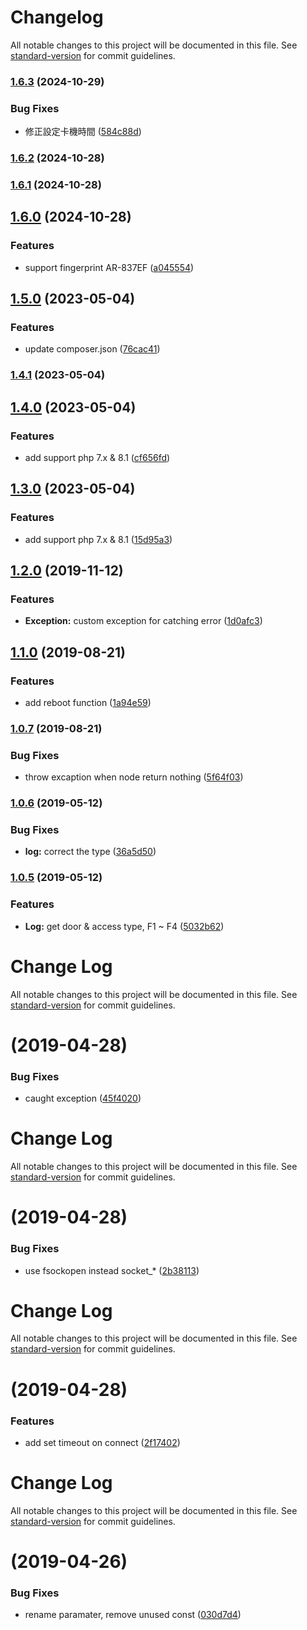 # Changelog

All notable changes to this project will be documented in this file. See [standard-version](https://github.com/conventional-changelog/standard-version) for commit guidelines.

### [1.6.3](https://github.com/oommgg/soyal/compare/v1.6.2...v1.6.3) (2024-10-29)


### Bug Fixes

* 修正設定卡機時間 ([584c88d](https://github.com/oommgg/soyal/commit/584c88d9ab63e496f0a91ff2dd01d394317955fe))

### [1.6.2](https://github.com/oommgg/soyal/compare/v1.6.1...v1.6.2) (2024-10-28)

### [1.6.1](https://github.com/oommgg/soyal/compare/v1.6.0...v1.6.1) (2024-10-28)

## [1.6.0](https://github.com/oommgg/soyal/compare/v1.5.0...v1.6.0) (2024-10-28)


### Features

* support fingerprint AR-837EF ([a045554](https://github.com/oommgg/soyal/commit/a04555443cd9d4d83bbef862853c7f30ae4d582b))

## [1.5.0](https://github.com/oommgg/Soyal/compare/v1.4.1...v1.5.0) (2023-05-04)


### Features

* update composer.json ([76cac41](https://github.com/oommgg/Soyal/commit/76cac413431c849ffcfca170fdf1a9a9ece7a770))

### [1.4.1](https://github.com/oommgg/Soyal/compare/v1.4.0...v1.4.1) (2023-05-04)

## [1.4.0](https://github.com/oommgg/Soyal/compare/v1.3.0...v1.4.0) (2023-05-04)


### Features

* add support php 7.x & 8.1 ([cf656fd](https://github.com/oommgg/Soyal/commit/cf656fd532710aa728587a7544bb0d6b41cab169))

## [1.3.0](https://github.com/oommgg/Soyal/compare/v1.2.0...v1.3.0) (2023-05-04)


### Features

* add support php 7.x & 8.1 ([15d95a3](https://github.com/oommgg/Soyal/commit/15d95a3ce1298dccb8bf2b1738278fdb83937186))

## [1.2.0](https://github.com/oommgg/Soyal/compare/v1.1.0...v1.2.0) (2019-11-12)


### Features

* **Exception:** custom exception for catching error ([1d0afc3](https://github.com/oommgg/Soyal/commit/1d0afc34caff79da020db7298dec0dd8d4460acd))

## [1.1.0](https://github.com/oommgg/Soyal/compare/v1.0.7...v1.1.0) (2019-08-21)


### Features

* add reboot function ([1a94e59](https://github.com/oommgg/Soyal/commit/1a94e59))

### [1.0.7](https://github.com/oommgg/Soyal/compare/v1.0.6...v1.0.7) (2019-08-21)


### Bug Fixes

* throw excaption when node return nothing ([5f64f03](https://github.com/oommgg/Soyal/commit/5f64f03))

### [1.0.6](https://github.com/oommgg/Soyal/compare/v1.0.5...v1.0.6) (2019-05-12)


### Bug Fixes

* **log:** correct the type ([36a5d50](https://github.com/oommgg/Soyal/commit/36a5d50))



### [1.0.5](https://github.com/oommgg/Soyal/compare/v1.0.4...v1.0.5) (2019-05-12)


### Features

* **Log:** get door & access type, F1 ~ F4 ([5032b62](https://github.com/oommgg/Soyal/commit/5032b62))



# Change Log

All notable changes to this project will be documented in this file. See [standard-version](https://github.com/conventional-changelog/standard-version) for commit guidelines.

# [](https://github.com/oommgg/Soyal/compare/v1.0.3...v) (2019-04-28)


### Bug Fixes

* caught exception ([45f4020](https://github.com/oommgg/Soyal/commit/45f4020))



# Change Log

All notable changes to this project will be documented in this file. See [standard-version](https://github.com/conventional-changelog/standard-version) for commit guidelines.

# [](https://github.com/oommgg/Soyal/compare/v1.0.2...v) (2019-04-28)


### Bug Fixes

* use fsockopen instead socket_* ([2b38113](https://github.com/oommgg/Soyal/commit/2b38113))



# Change Log

All notable changes to this project will be documented in this file. See [standard-version](https://github.com/conventional-changelog/standard-version) for commit guidelines.

# [](https://github.com/oommgg/Soyal/compare/v1.0.1...v) (2019-04-28)


### Features

* add set timeout on connect ([2f17402](https://github.com/oommgg/Soyal/commit/2f17402))



# Change Log

All notable changes to this project will be documented in this file. See [standard-version](https://github.com/conventional-changelog/standard-version) for commit guidelines.

#  (2019-04-26)


### Bug Fixes

* rename paramater, remove unused const ([030d7d4](https://github.com/oommgg/Soyal/commit/030d7d4))
